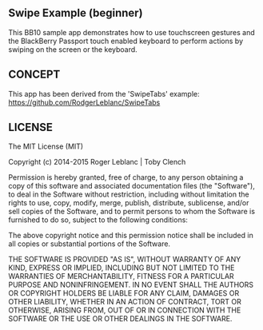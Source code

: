 Swipe Example (beginner)
--------------
This BB10 sample app demonstrates how to use touchscreen gestures and the BlackBerry Passport touch enabled keyboard to perform actions by swiping on the screen or the keyboard. 


CONCEPT
--------------
This app has been derived from the 'SwipeTabs' example: https://github.com/RodgerLeblanc/SwipeTabs


LICENSE
--------------
The MIT License (MIT)

Copyright (c) 2014-2015 Roger Leblanc | Toby Clench

Permission is hereby granted, free of charge, to any person obtaining a copy of this software and associated documentation files (the "Software"), to deal in the Software without restriction, including without limitation the rights to use, copy, modify, merge, publish, distribute, sublicense, and/or sell copies of the Software, and to permit persons to whom the Software is furnished to do so, subject to the following conditions:

The above copyright notice and this permission notice shall be included in all copies or substantial portions of the Software.

THE SOFTWARE IS PROVIDED "AS IS", WITHOUT WARRANTY OF ANY KIND, EXPRESS OR IMPLIED, INCLUDING BUT NOT LIMITED TO THE WARRANTIES OF MERCHANTABILITY, FITNESS FOR A PARTICULAR PURPOSE AND NONINFRINGEMENT. IN NO EVENT SHALL THE AUTHORS OR COPYRIGHT HOLDERS BE LIABLE FOR ANY CLAIM, DAMAGES OR OTHER LIABILITY, WHETHER IN AN ACTION OF CONTRACT, TORT OR OTHERWISE, ARISING FROM, OUT OF OR IN CONNECTION WITH THE SOFTWARE OR THE USE OR OTHER DEALINGS IN THE SOFTWARE.

